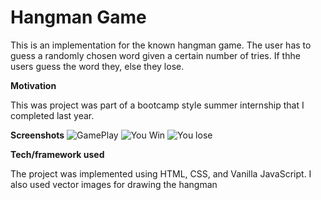 # Hangman Game


This is an implementation for the known hangman game.
The user has to guess a randomly chosen word given a certain number of tries. If thhe users guess the word they, else they lose.


**Motivation**

This was project was part of a bootcamp style summer internship that I completed last year.

**Screenshots**
![GamePlay](https://i.ibb.co/6RJtYQd/Hangman.png)
![You Win](https://i.ibb.co/XF0sbM9/Hangman-You-won.png)
![You lose](https://i.ibb.co/BKZL7fM/Hangman-You-lost.png)

**Tech/framework used**

The project was implemented using HTML, CSS, and Vanilla JavaScript. 
I also used vector images for drawing the hangman

